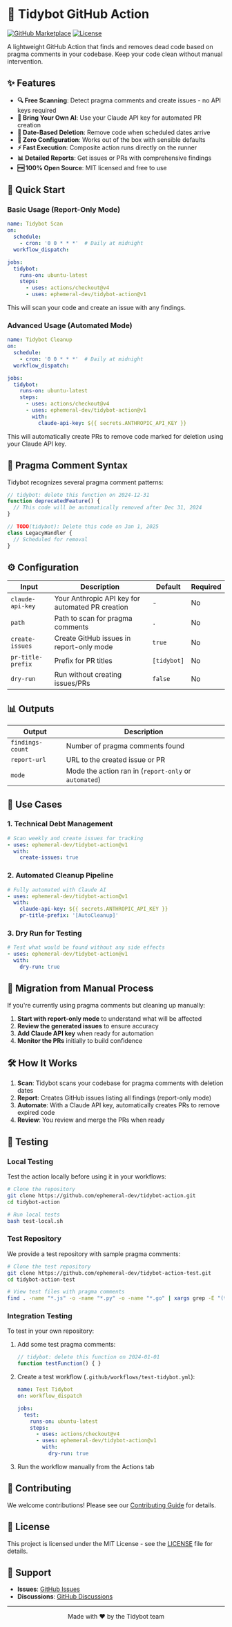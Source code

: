 # 🤖 Tidybot GitHub Action

[![GitHub Marketplace](https://img.shields.io/badge/Marketplace-Tidybot-purple)](https://github.com/marketplace/actions/tidybot-automated-code-cleanup)
[![License](https://img.shields.io/badge/license-MIT-blue.svg)](LICENSE)

A lightweight GitHub Action that finds and removes dead code based on pragma comments in your codebase. Keep your code clean without manual intervention.

## ✨ Features

- **🔍 Free Scanning**: Detect pragma comments and create issues - no API keys required
- **🤖 Bring Your Own AI**: Use your Claude API key for automated PR creation
- **📅 Date-Based Deletion**: Remove code when scheduled dates arrive
- **🎯 Zero Configuration**: Works out of the box with sensible defaults
- **⚡ Fast Execution**: Composite action runs directly on the runner
- **📊 Detailed Reports**: Get issues or PRs with comprehensive findings
- **🆓 100% Open Source**: MIT licensed and free to use

## 🚀 Quick Start

### Basic Usage (Report-Only Mode)

```yaml
name: Tidybot Scan
on:
  schedule:
    - cron: '0 0 * * *'  # Daily at midnight
  workflow_dispatch:

jobs:
  tidybot:
    runs-on: ubuntu-latest
    steps:
      - uses: actions/checkout@v4
      - uses: ephemeral-dev/tidybot-action@v1
```

This will scan your code and create an issue with any findings.

### Advanced Usage (Automated Mode)

```yaml
name: Tidybot Cleanup
on:
  schedule:
    - cron: '0 0 * * *'  # Daily at midnight
  workflow_dispatch:

jobs:
  tidybot:
    runs-on: ubuntu-latest
    steps:
      - uses: actions/checkout@v4
      - uses: ephemeral-dev/tidybot-action@v1
        with:
          claude-api-key: ${{ secrets.ANTHROPIC_API_KEY }}
```

This will automatically create PRs to remove code marked for deletion using your Claude API key.

## 📝 Pragma Comment Syntax

Tidybot recognizes several pragma comment patterns:

```javascript
// tidybot: delete this function on 2024-12-31
function deprecatedFeature() {
  // This code will be automatically removed after Dec 31, 2024
}

// TODO(tidybot): Delete this code on Jan 1, 2025
class LegacyHandler {
  // Scheduled for removal
}
```

## ⚙️ Configuration

| Input | Description | Default | Required |
|-------|-------------|---------|----------|
| `claude-api-key` | Your Anthropic API key for automated PR creation | - | No |
| `path` | Path to scan for pragma comments | `.` | No |
| `create-issues` | Create GitHub issues in report-only mode | `true` | No |
| `pr-title-prefix` | Prefix for PR titles | `[tidybot]` | No |
| `dry-run` | Run without creating issues/PRs | `false` | No |

## 📊 Outputs

| Output | Description |
|--------|-------------|
| `findings-count` | Number of pragma comments found |
| `report-url` | URL to the created issue or PR |
| `mode` | Mode the action ran in (`report-only` or `automated`) |

## 🎯 Use Cases

### 1. Technical Debt Management
```yaml
# Scan weekly and create issues for tracking
- uses: ephemeral-dev/tidybot-action@v1
  with:
    create-issues: true
```

### 2. Automated Cleanup Pipeline
```yaml
# Fully automated with Claude AI
- uses: ephemeral-dev/tidybot-action@v1
  with:
    claude-api-key: ${{ secrets.ANTHROPIC_API_KEY }}
    pr-title-prefix: '[AutoCleanup]'
```

### 3. Dry Run for Testing
```yaml
# Test what would be found without any side effects
- uses: ephemeral-dev/tidybot-action@v1
  with:
    dry-run: true
```

## 🔄 Migration from Manual Process

If you're currently using pragma comments but cleaning up manually:

1. **Start with report-only mode** to understand what will be affected
2. **Review the generated issues** to ensure accuracy
3. **Add Claude API key** when ready for automation
4. **Monitor the PRs** initially to build confidence

## 🛠️ How It Works

1. **Scan**: Tidybot scans your codebase for pragma comments with deletion dates
2. **Report**: Creates GitHub issues listing all findings (report-only mode)
3. **Automate**: With a Claude API key, automatically creates PRs to remove expired code
4. **Review**: You review and merge the PRs when ready

## 🧪 Testing

### Local Testing

Test the action locally before using it in your workflows:

```bash
# Clone the repository
git clone https://github.com/ephemeral-dev/tidybot-action.git
cd tidybot-action

# Run local tests
bash test-local.sh
```

### Test Repository

We provide a test repository with sample pragma comments:

```bash
# Clone the test repository
git clone https://github.com/ephemeral-dev/tidybot-action-test.git
cd tidybot-action-test

# View test files with pragma comments
find . -name "*.js" -o -name "*.py" -o -name "*.go" | xargs grep -E "(tidybot:|TODO\(tidybot\))"
```

### Integration Testing

To test in your own repository:

1. Add some test pragma comments:
   ```javascript
   // tidybot: delete this function on 2024-01-01
   function testFunction() { }
   ```

2. Create a test workflow (`.github/workflows/test-tidybot.yml`):
   ```yaml
   name: Test Tidybot
   on: workflow_dispatch
   
   jobs:
     test:
       runs-on: ubuntu-latest
       steps:
         - uses: actions/checkout@v4
         - uses: ephemeral-dev/tidybot-action@v1
           with:
             dry-run: true
   ```

3. Run the workflow manually from the Actions tab

## 🤝 Contributing

We welcome contributions! Please see our [Contributing Guide](CONTRIBUTING.md) for details.

## 📄 License

This project is licensed under the MIT License - see the [LICENSE](LICENSE) file for details.

## 🙋 Support

- **Issues**: [GitHub Issues](https://github.com/ephemeral-dev/tidybot-action/issues)
- **Discussions**: [GitHub Discussions](https://github.com/ephemeral-dev/tidybot-action/discussions)

---

<p align="center">
  Made with ❤️ by the Tidybot team
</p>